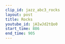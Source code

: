 ```yaml
---
clip_id: jazz_abc3_rocks
layout: post
title: Rocks
youtube_id: jAIwJd2tQo0
start_time: 886
end_time: 905
---
```


